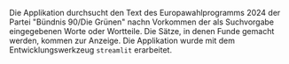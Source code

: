 Die Applikation durchsucht den Text des Europawahlprogramms 2024 der Partei "Bündnis 90/Die Grünen" nachn Vorkommen der als Suchvorgabe eingegebenen Worte oder Wortteile. Die Sätze, in denen Funde gemacht werden, kommen zur Anzeige. Die Applikation wurde mit dem Entwicklungswerkzeug `streamlit` erarbeitet.
